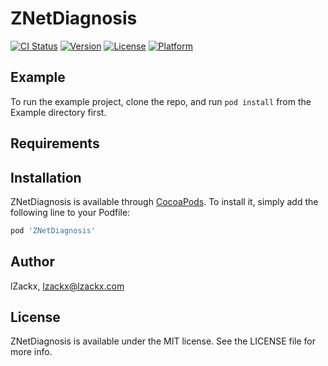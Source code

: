 # ZNetDiagnosis

[![CI Status](https://img.shields.io/travis/lZackx/ZNetDiagnosis.svg?style=flat)](https://travis-ci.org/lZackx/ZNetDiagnosis)
[![Version](https://img.shields.io/cocoapods/v/ZNetDiagnosis.svg?style=flat)](https://cocoapods.org/pods/ZNetDiagnosis)
[![License](https://img.shields.io/cocoapods/l/ZNetDiagnosis.svg?style=flat)](https://cocoapods.org/pods/ZNetDiagnosis)
[![Platform](https://img.shields.io/cocoapods/p/ZNetDiagnosis.svg?style=flat)](https://cocoapods.org/pods/ZNetDiagnosis)

## Example

To run the example project, clone the repo, and run `pod install` from the Example directory first.

## Requirements

## Installation

ZNetDiagnosis is available through [CocoaPods](https://cocoapods.org). To install
it, simply add the following line to your Podfile:

```ruby
pod 'ZNetDiagnosis'
```

## Author

lZackx, lzackx@lzackx.com

## License

ZNetDiagnosis is available under the MIT license. See the LICENSE file for more info.
